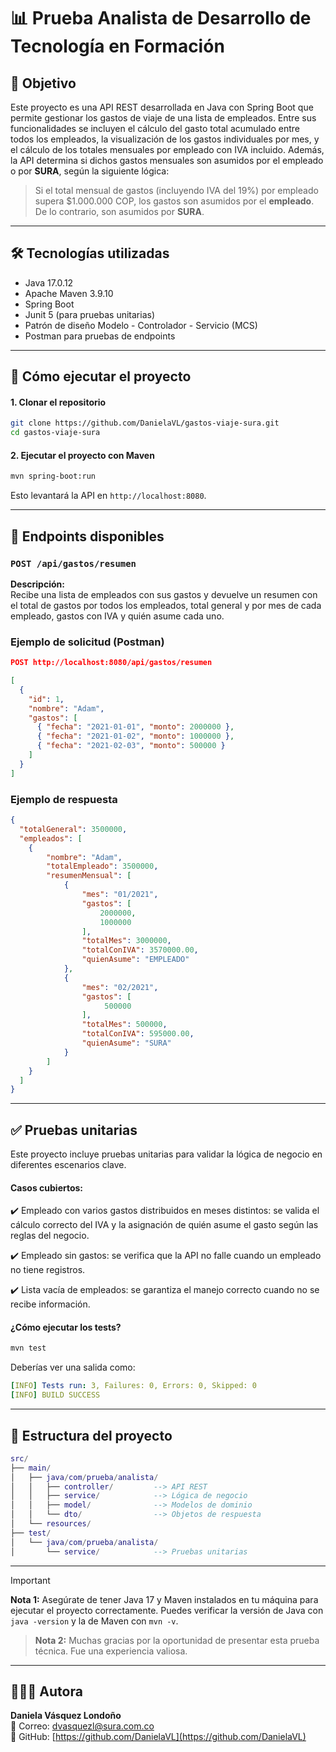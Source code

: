 # 📊 Prueba Analista de Desarrollo de Tecnología en Formación

## 🎯 Objetivo

Este proyecto es una API REST desarrollada en Java con Spring Boot que permite gestionar los gastos de viaje de una lista de empleados. Entre sus funcionalidades se incluyen el cálculo del gasto total acumulado entre todos los empleados, la visualización de los gastos individuales por mes, y el cálculo de los totales mensuales por empleado con IVA incluido. Además, la API determina si dichos gastos mensuales son asumidos por el empleado o por **SURA**, según la siguiente lógica:

> Si el total mensual de gastos (incluyendo IVA del 19%) por empleado supera $1.000.000 COP, los gastos son asumidos por el **empleado**. De lo contrario, son asumidos por **SURA**.

---
## 🛠️ Tecnologías utilizadas

- Java 17.0.12
- Apache Maven 3.9.10
- Spring Boot
- Junit 5 (para pruebas unitarias)
- Patrón de diseño Modelo - Controlador - Servicio (MCS)
- Postman para pruebas de endpoints
---

## 🚀 Cómo ejecutar el proyecto

#### 1. Clonar el repositorio

```bash
git clone https://github.com/DanielaVL/gastos-viaje-sura.git
cd gastos-viaje-sura
``` 

#### 2. Ejecutar el proyecto con Maven

```bash
mvn spring-boot:run
```

Esto levantará la API en `http://localhost:8080`.

---

## 🔌 Endpoints disponibles

### `POST /api/gastos/resumen`

**Descripción:**  
Recibe una lista de empleados con sus gastos y devuelve un resumen con el total de gastos por todos los empleados, total general y por mes de cada empleado, gastos con IVA y quién asume cada uno.


### Ejemplo de solicitud (Postman)

```json
POST http://localhost:8080/api/gastos/resumen

[
  {
    "id": 1,
    "nombre": "Adam",
    "gastos": [
      { "fecha": "2021-01-01", "monto": 2000000 },
      { "fecha": "2021-01-02", "monto": 1000000 },
      { "fecha": "2021-02-03", "monto": 500000 }
    ]
  }
]
```
### Ejemplo de respuesta

```json
{
  "totalGeneral": 3500000,
  "empleados": [
    {
        "nombre": "Adam",
        "totalEmpleado": 3500000,
        "resumenMensual": [
            {
                "mes": "01/2021",
                "gastos": [
                    2000000,
                    1000000
                ],
                "totalMes": 3000000,
                "totalConIVA": 3570000.00,
                "quienAsume": "EMPLEADO"
            },
            {
                "mes": "02/2021",
                "gastos": [
                     500000
                ],
                "totalMes": 500000,
                "totalConIVA": 595000.00,
                "quienAsume": "SURA"
            }
        ]
    }
  ]
}
```
---

## ✅ Pruebas unitarias
Este proyecto incluye pruebas unitarias para validar la lógica de negocio en diferentes escenarios clave.

#### Casos cubiertos:
✔️ Empleado con varios gastos distribuidos en meses distintos: se valida el cálculo correcto del IVA y la asignación de quién asume el gasto según las reglas del negocio.

✔️ Empleado sin gastos: se verifica que la API no falle cuando un empleado no tiene registros.

✔️ Lista vacía de empleados: se garantiza el manejo correcto cuando no se recibe información.

#### ¿Cómo ejecutar los tests?
```bash
mvn test
```

Deberías ver una salida como:

```yaml
[INFO] Tests run: 3, Failures: 0, Errors: 0, Skipped: 0
[INFO] BUILD SUCCESS
```
---

## 📁 Estructura del proyecto

```lua
src/
├── main/
│   ├── java/com/prueba/analista/
│   │   ├── controller/         --> API REST
│   │   ├── service/            --> Lógica de negocio
│   │   ├── model/              --> Modelos de dominio
│   │   └── dto/                --> Objetos de respuesta
│   └── resources/              
├── test/
│   └── java/com/prueba/analista/
│       └── service/            --> Pruebas unitarias
```
---

> [!IMPORTANT]
> **Nota 1:** Asegúrate de tener Java 17 y Maven instalados en tu máquina para ejecutar el proyecto correctamente. Puedes verificar la versión de Java con `java -version` y la de Maven con `mvn -v`.

> **Nota 2:** Muchas gracias por la oportunidad de presentar esta prueba técnica. Fue una experiencia valiosa.

---

## 👩🏽‍💻 Autora

**Daniela Vásquez Londoño**  
📧 Correo: [dvasquezl@sura.com.co](mailto:dvasquezl@sura.com.co)  
🔗 GitHub: [https://github.com/DanielaVL](https://github.com/DanielaVL)
